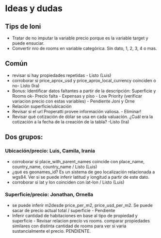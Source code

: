 # Ideas y dudas

## Tips de Ioni

-   Tratar de no imputar la variable precio porque es la variable target y puede ensuciar.
-   Convertir nro de rooms en variable categórica. Sin dato, 1, 2, 3, 4 o mas.

## Común

-   revisar si hay propiedades repetidas - Listo (Luis)
-   corroborar si price_aprox_usd y price_aprox_local_currency coinciden o no- Listo (Ira)
-   Bonus: Identificar datos faltantes a partir de la descripción: Superficie y Rooms ok- Precio falta - Expensas y piso - Low Priority (verificar variacion precio con estas variables) - Pendiente Joni y Orne
-   Relación superficie/ubicación
-   Revisar si el url Properatti provee información valiosa. - Eliminar!
-   Revisar qué cotización de dólar se usa en cada valuación. ¿Cuál era la cotización a la fecha de la creación de la tabla? -Listo (Ira)

## Dos grupos:

### Ubicación/precio: Luis, Camila, Irania

-   corroborar si place_with_parent_names coincide con place_name, country_name, country_name / Listo (Luis)
-   ¿qué es geonames_id? Es un sistema de geo localización relacionada a wgs84. Ver si se puede inferir latitud y longitud a partir de este dato.
-   corroborar si lat y lon coinciden con lat-lon / Listo (Luis)

### Superficie/precio: Jonathan, Ornella

-   se puede inferir m2desde price_per_m2, price_usd_per_m2. Se puede sacar de precio actual total / superficie - Pendiente 
-   Inferir cantidad de habitaciones en base al tipo de propiedad y superficie - Revisar relacion precio vs rooms. comparar propiedades similares con distinta cantidad de rooms para ver si varia sustancialmente el precio. PENDIENTE.


